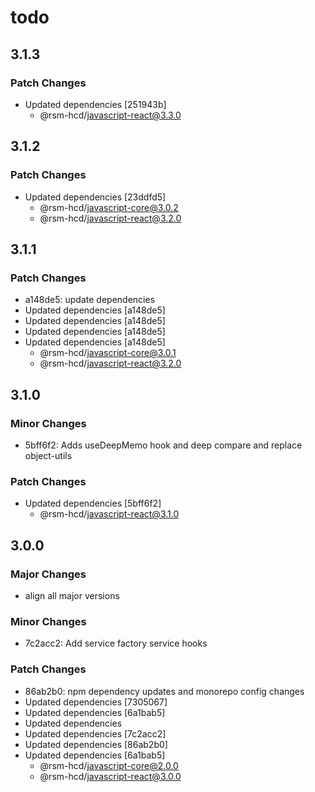 # todo

## 3.1.3

### Patch Changes

-   Updated dependencies [251943b]
    -   @rsm-hcd/javascript-react@3.3.0

## 3.1.2

### Patch Changes

-   Updated dependencies [23ddfd5]
    -   @rsm-hcd/javascript-core@3.0.2
    -   @rsm-hcd/javascript-react@3.2.0

## 3.1.1

### Patch Changes

-   a148de5: update dependencies
-   Updated dependencies [a148de5]
-   Updated dependencies [a148de5]
-   Updated dependencies [a148de5]
-   Updated dependencies [a148de5]
    -   @rsm-hcd/javascript-core@3.0.1
    -   @rsm-hcd/javascript-react@3.2.0

## 3.1.0

### Minor Changes

-   5bff6f2: Adds useDeepMemo hook and deep compare and replace object-utils

### Patch Changes

-   Updated dependencies [5bff6f2]
    -   @rsm-hcd/javascript-react@3.1.0

## 3.0.0

### Major Changes

-   align all major versions

### Minor Changes

-   7c2acc2: Add service factory service hooks

### Patch Changes

-   86ab2b0: npm dependency updates and monorepo config changes
-   Updated dependencies [7305067]
-   Updated dependencies [6a1bab5]
-   Updated dependencies
-   Updated dependencies [7c2acc2]
-   Updated dependencies [86ab2b0]
-   Updated dependencies [6a1bab5]
    -   @rsm-hcd/javascript-core@2.0.0
    -   @rsm-hcd/javascript-react@3.0.0
